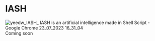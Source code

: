 # IASH
![yeedw_IASH_ IASH is an artificial intelligence made in Shell Script - Google Chrome 23_07_2023 16_31_04](https://github.com/yeedw/IASH/assets/110259744/dec7db3f-4bda-49cd-8fad-57ede76d204b)
Coming soon
